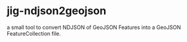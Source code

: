 # jig-ndjson2geojson
a small tool to convert NDJSON of GeoJSON Features into a GeoJSON FeatureCollection file.
